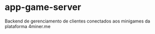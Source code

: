 # app-game-server
Backend de gerenciamento de clientes conectados aos minigames da plataforma 4miner.me
